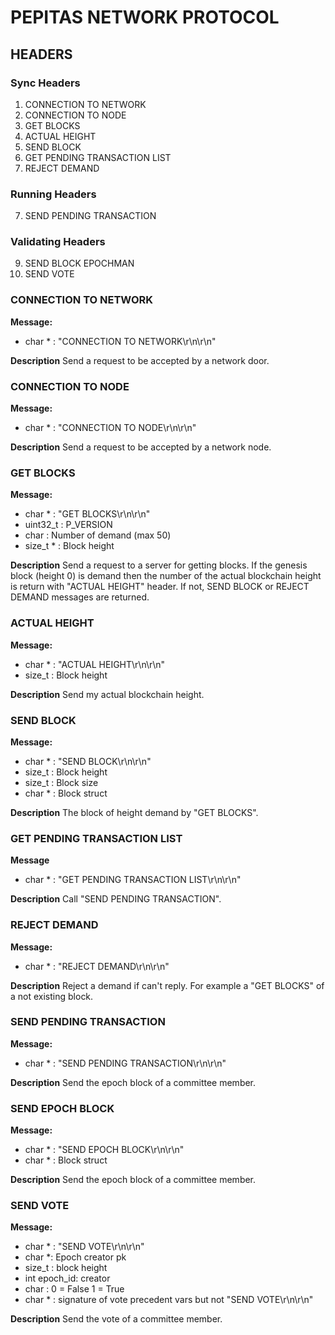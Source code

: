 # PEPITAS NETWORK PROTOCOL

## HEADERS

### Sync Headers
 1. CONNECTION TO NETWORK
 2. CONNECTION TO NODE
 3. GET BLOCKS
 4. ACTUAL HEIGHT
 5. SEND BLOCK
 6. GET PENDING TRANSACTION LIST
 7. REJECT DEMAND
### Running Headers
 7. SEND PENDING TRANSACTION
### Validating Headers
 9. SEND BLOCK EPOCHMAN
 10. SEND VOTE 

### CONNECTION TO NETWORK
**Message:**
- char * : "CONNECTION TO NETWORK\r\n\r\n"

**Description**
Send a request to be accepted by a network door.

### CONNECTION TO NODE
**Message:**
- char * : "CONNECTION TO NODE\r\n\r\n"

**Description**
Send a request to be accepted by a network node.
### GET BLOCKS
**Message:**
- char * : "GET BLOCKS\r\n\r\n"
- uint32_t : P_VERSION
- char : Number of demand (max 50)
- size_t * : Block height

**Description**
Send a request to a server for getting blocks. If the genesis block (height 0) is demand then the number of the actual blockchain height is return with "ACTUAL HEIGHT" header. If not, SEND BLOCK or REJECT DEMAND messages are returned.
### ACTUAL HEIGHT
**Message:**
- char * : "ACTUAL HEIGHT\r\n\r\n"
- size_t : Block height

**Description**
Send my actual blockchain height.
### SEND BLOCK
**Message:**
- char * : "SEND BLOCK\r\n\r\n"
- size_t : Block height
- size_t : Block size
- char * : Block struct

**Description**
The block of height demand by "GET BLOCKS".
### GET PENDING TRANSACTION LIST
**Message**
- char * : "GET PENDING TRANSACTION LIST\r\n\r\n"

**Description**
Call "SEND PENDING TRANSACTION".
### REJECT DEMAND
**Message:**
- char * : "REJECT DEMAND\r\n\r\n"

**Description**
Reject a demand if can't reply. For example a "GET BLOCKS" of a not existing block.
### SEND PENDING TRANSACTION
**Message:**
- char * : "SEND PENDING TRANSACTION\r\n\r\n"

**Description**
Send the epoch block of a committee member.
### SEND EPOCH BLOCK
**Message:**
- char * : "SEND EPOCH BLOCK\r\n\r\n"
- char * : Block struct

**Description**
Send the epoch block of a committee member.

### SEND VOTE
**Message:**

- char * : "SEND VOTE\r\n\r\n"
- char *: Epoch creator pk
- size_t : block height
- int  epoch_id: creator
- char : 0 = False 1 = True 
- char * : signature of vote precedent vars but not "SEND VOTE\r\n\r\n"

**Description**
Send the vote of a committee member.